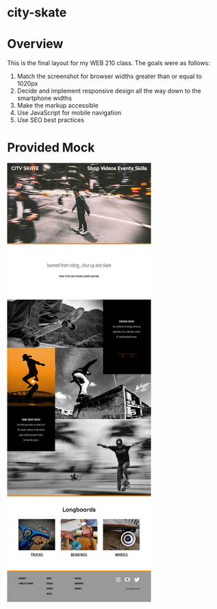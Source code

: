 # city-skate
<h1>Overview</h1>

This is the final layout for my WEB 210 class. The goals were as follows:
  
  1. Match the screenshot for browser widths greater than or equal to 1020px
  2. Decide and implement responsive design all the way down to the smartphone widths
  3. Make the markup accessible
  4. Use JavaScript for mobile navigation
  5. Use SEO best practices

<h1>Provided Mock</h1>

![mock](./layout5.png?raw=true)

